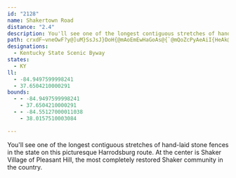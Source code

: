 ```yaml
---
id: "2128"
name: Shakertown Road
distance: "2.4"
description: You'll see one of the longest contiguous stretches of hand-laid stone fences in the state on this picturesque Harrodsburg route. At the center is Shaker Village of Pleasant Hill, the most completely restored Shaker community in the country.
path: crxdF~vneOwF?y@]uM}SsJsJ}DoH{@mAoEmEwHaGoAs@{`@mQoZcPyAeAiI{HeAk@wBs@w@a@_AqAyBoEs@w@y@k@_AMgHf@yAScJmDyI{EoJaCiIwEkIcHiQyKu@yCc@uCeAgFw@sF_EmK}CuG{JmQoB}CgAqAeCsBwFgD{JqJy@aAo@sAaAyEm@yAgAgAmG{EgF}Fi@y@e@{AgAgKa@{B{FmGq@Ws@AuDf@{@?{@KqC{@c[_M}Bi@cCHaFbAkBt@aGpDu@V}@F}ASmEyA{I_DiAs@o@}@_@_A_BqKgG}Qw@_B}@sAiIgKu@wAwBuG_AqAk@a@w@WwJu@kFcBuB[yBEwFL}ASo@Yu@k@wFcFs@w@a@_Ag@uBcFca@m@uByAwCgEgGqM}NwYwQe@w@Oy@]iFa@eBmFuLqCsEkFwFc[g[a\uZkFoFu@}A_@aBIu@RgQyPy@gFMxAkk@E{Ba@_CiAuDy@qBeIoPs@y@yAeAwJoEiCeB{H_I{G{HcHuLsBaEsAgDqKw\c@_AsTm]kBeCqTwSyB_BgEeBiNaDgQyEcDkBgA{@sAyAwBkDuAaDiPgd@eAwBwIiOsAsCc@_B[{B_AiPwA{Lu@_EeAaCs@}@uAmAgUuOsDyBgGaCqCgBo@_A{@gBy@wCI_BCuE\uNOsEYsCiA{GsByFeOw]oJe[_AmCy@sAuDsEaFyF}D{Dy@mB_@_BK_B?sB|EceBMsD]cCeAsDeAsBsA_B}B_BiBw@_BYao@yCkF\uB^_LlD}Cp@gD`@qBE}C{@aD_BoFyEgD{BiOyFo@]i@g@o@gAi@_BeAmFIeACaJe@cOOgKY_Eo@_DaAsBcIqI_MiP]u@Sy@GaAF{FYuJYcAo@a@oG_BeGmC}AmBcAsB[kACsAHe@vAiDjAcFLgB@iDb@iDhCiK~AsENo@FeBSsCY_B?y@Ps@pBqCN_AEcAiBeGsBuEwByDeAwAcEyD{BiAiEcBiBa@cDEkId@yCdA}BnAeBd@kCxC_C~E_AnCu@vCgAhFiApG_CvSUt@WX_Ab@mGZ}@GoAeBcDgBiNsE{@_A_Am@qB[q@oA?_@dAoFR_@ZG|BOTIRq@?_AQ_@QgAX_DKaBe@cAoEsDa@Ic@ByA|@c@E[QUu@F_Fa@sAcAkAeEuDcCw@g@{@m@yBm@_Ak@_@sB]u@a@_@s@s@mCyAeCQeB?oDMyCwCq`@{@mEgFuPs@mAoAsAw[qZyN}QcCkDsC{FwGuOy@yCiAiFsB_Mi@_BmDoHu@_Cc@sC[gFOaCAeC`Dis@HqEIgBe@gG_@gBc@_Ay@eAkN}JyBsBcCeDgHyK{EqGcMaO}MuPsFuF}a@qj@kCoCgC_AgO}CiYg@oFQiBS}_@wNiVsG_DeAcBy@cDaC{FgFyC_DcBgCcF{JaByBg@_@aI_EqBa@aQ}A}Fu@}PsCeCm@eKsE{LsGkHyC_UuHcZ{H_LkByb@sDeSyAeKeCeOmE}d@}L}FmBmFsAmCe@qDEuD^yBj@aFfBmEnAsE~@iBVaE?cEk@iBk@wCuA}GsEsT}O{BwB{CmG}@oDaAkJ_@sB}@oCe@_As@kAiAmAgJoHm@q@qAsBmAkC]{@k@mC}EiZ}AiGu@qByAsCqE{GeLoN}IgMaFsIuNeX}IwO_MmV
designations:
  - Kentucky State Scenic Byway
states:
  - KY
ll:
  - -84.9497599998241
  - 37.6504210000291
bounds:
  - - -84.9497599998241
    - 37.6504210000291
  - - -84.55127000011038
    - 38.0157510003084

---
```


You'll see one of the longest contiguous stretches of hand-laid stone fences in the state on this picturesque Harrodsburg route. At the center is Shaker Village of Pleasant Hill, the most completely restored Shaker community in the country.
